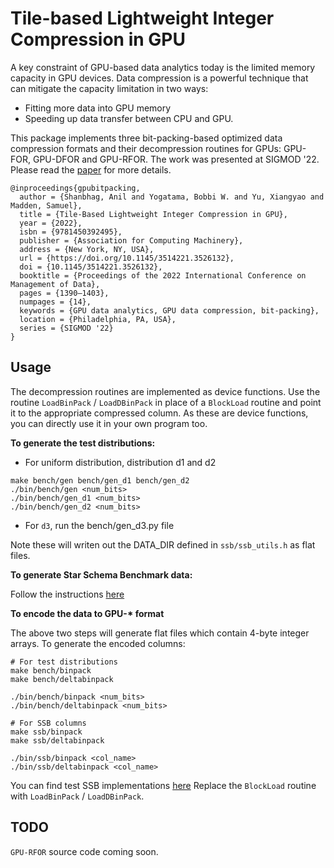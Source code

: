 # Tile-based Lightweight Integer Compression in GPU

A key constraint of GPU-based data analytics today is the limited memory capacity in GPU devices. Data compression is a powerful technique that can mitigate the capacity limitation in two ways:

* Fitting more data into GPU memory  
* Speeding up data transfer between CPU and GPU.

This package implements three bit-packing-based optimized data compression formats and their decompression routines for GPUs: GPU-FOR, GPU-DFOR and GPU-RFOR. The work was presented at SIGMOD '22. Please read the [paper](https://dl.acm.org/doi/abs/10.1145/3514221.3526132) for more details. 

```
@inproceedings{gpubitpacking,
  author = {Shanbhag, Anil and Yogatama, Bobbi W. and Yu, Xiangyao and Madden, Samuel},
  title = {Tile-Based Lightweight Integer Compression in GPU},
  year = {2022},
  isbn = {9781450392495},
  publisher = {Association for Computing Machinery},
  address = {New York, NY, USA},
  url = {https://doi.org/10.1145/3514221.3526132},
  doi = {10.1145/3514221.3526132},
  booktitle = {Proceedings of the 2022 International Conference on Management of Data},
  pages = {1390–1403},
  numpages = {14},
  keywords = {GPU data analytics, GPU data compression, bit-packing},
  location = {Philadelphia, PA, USA},
  series = {SIGMOD '22}
}
```

Usage
---

The decompression routines are implemented as device functions. Use the routine `LoadBinPack` / `LoadDBinPack` in place of a `BlockLoad` routine and point it to the appropriate compressed column. As these are device functions, you can directly use it in your own program too.

**To generate the test distributions:**

* For uniform distribution, distribution d1 and d2

```
make bench/gen bench/gen_d1 bench/gen_d2
./bin/bench/gen <num_bits>
./bin/bench/gen_d1 <num_bits>
./bin/bench/gen_d2 <num_bits>
```

* For `d3`, run the bench/gen_d3.py file

Note these will writen out the DATA_DIR defined in `ssb/ssb_utils.h` as flat files.

**To generate Star Schema Benchmark data:**

Follow the instructions [here](https://github.com/anilshanbhag/crystal)

**To encode the data to GPU-\* format**

The above two steps will generate flat files which contain 4-byte integer arrays. To generate the encoded columns:

```
# For test distributions
make bench/binpack
make bench/deltabinpack

./bin/bench/binpack <num_bits>
./bin/bench/deltabinpack <num_bits>

# For SSB columns
make ssb/binpack
make ssb/deltabinpack

./bin/ssb/binpack <col_name>
./bin/ssb/deltabinpack <col_name>
```

You can find test SSB implementations [here](https://github.com/anilshanbhag/crystal/tree/master/src/ssb)
Replace the `BlockLoad` routine with `LoadBinPack` / `LoadDBinPack`.

TODO
---

`GPU-RFOR` source code coming soon.
